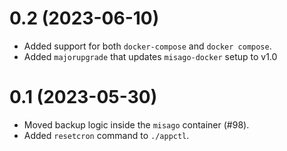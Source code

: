 # 0.2 (2023-06-10)

- Added support for both `docker-compose` and `docker compose`.
- Added `majorupgrade` that updates `misago-docker` setup to v1.0


# 0.1 (2023-05-30)

- Moved backup logic inside the `misago` container (#98).
- Added `resetcron` command to `./appctl`.